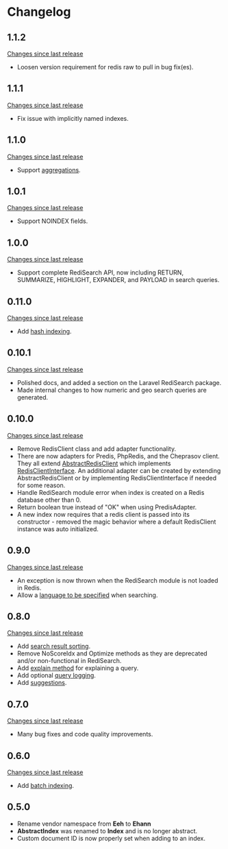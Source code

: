 # Changelog

## 1.1.2

[Changes since last release](https://github.com/ethanhann/redisearch-php/compare/1.1.1...1.1.2)

* Loosen version requirement for redis raw to pull in bug fix(es).

## 1.1.1

[Changes since last release](https://github.com/ethanhann/redisearch-php/compare/1.1.0...1.1.1)

* Fix issue with implicitly named indexes.

## 1.1.0

[Changes since last release](https://github.com/ethanhann/redisearch-php/compare/1.0.1...1.1.0)

* Support [aggregations](aggregating.md).

## 1.0.1

[Changes since last release](https://github.com/ethanhann/redisearch-php/compare/1.0.0...1.0.1)

* Support NOINDEX fields.

## 1.0.0

[Changes since last release](https://github.com/ethanhann/redisearch-php/compare/0.11.0...1.0.0)

* Support complete RediSearch API, now including RETURN, SUMMARIZE, HIGHLIGHT, EXPANDER, and PAYLOAD in search queries.

## 0.11.0

[Changes since last release](https://github.com/ethanhann/redisearch-php/compare/0.10.1...0.11.0)

* Add [hash indexing](indexing.md#indexing-from-a-hash).

## 0.10.1

[Changes since last release](https://github.com/ethanhann/redisearch-php/compare/0.10.0...0.10.1)

* Polished docs, and added a section on the Laravel RediSearch package.
* Made internal changes to how numeric and geo search queries are generated. 

## 0.10.0

[Changes since last release](https://github.com/ethanhann/redisearch-php/compare/0.9.0...0.10.0)

* Remove RedisClient class and add adapter functionality.
* There are now adapters for Predis, PhpRedis, and the Cheprasov client. They all extend [AbstractRedisClient](https://github.com/ethanhann/redisearch-php/blob/master/src/Redis/AbstractRedisClient.php) which implements [RedisClientInterface](https://github.com/ethanhann/redisearch-php/blob/master/src/Redis/RedisClientInterface.php). An additional adapter can be created by extending AbstractRedisClient or by implementing RedisClientInterface if needed for some reason. 
* Handle RediSearch module error when index is created on a Redis database other than 0.
* Return boolean true instead of "OK" when using PredisAdapter.
* A new index now requires that a redis client is passed into its constructor - removed the magic behavior where a default RedisClient instance was auto initialized.

## 0.9.0

[Changes since last release](https://github.com/ethanhann/redisearch-php/compare/0.8.0...0.9.0)

* An exception is now thrown when the RediSearch module is not loaded in Redis.
* Allow a [language to be specified](searching.md#setting-a-language) when searching.

## 0.8.0

[Changes since last release](https://github.com/ethanhann/redisearch-php/compare/0.7.0...0.8.0)

* Add [search result sorting](searching.md#sorting-results).
* Remove NoScoreIdx and Optimize methods as they are deprecated and/or non-functional in RediSearch.
* Add [explain method](searching.md#explaining-a-query) for explaining a query.
* Add optional [query logging](searching.md#logging-queries).
* Add [suggestions](suggesting.md).

## 0.7.0

[Changes since last release](https://github.com/ethanhann/redisearch-php/compare/0.6.0...0.7.0)

* Many bug fixes and code quality improvements.

## 0.6.0

[Changes since last release](https://github.com/ethanhann/redisearch-php/compare/0.5.0...0.6.0)

* Add [batch indexing](indexing.md#batch-indexing).

## 0.5.0

* Rename vendor namespace from **Eeh** to **Ehann**
* **AbstractIndex** was renamed to **Index** and is no longer abstract.
* Custom document ID is now properly set when adding to an index.
